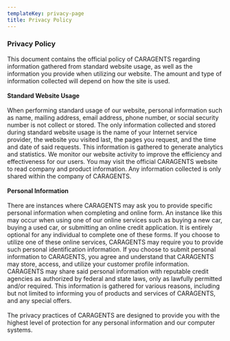 ```yaml
---
templateKey: privacy-page
title: Privacy Policy
---
```

### Privacy Policy

This document contains the official policy of CARAGENTS regarding information gathered from standard website usage, as well as the information you provide when utilizing our website. The amount and type of information collected will depend on how the site is used.\
\
**Standard Website Usage**\
\
When performing standard usage of our website, personal information such as name, mailing address, email address, phone number, or social security number is not collect or stored. The only information collected and stored during standard website usage is the name of your Internet service provider, the website you visited last, the pages you request, and the time and date of said requests. This information is gathered to generate analytics and statistics. We monitor our website activity to improve the efficiency and effectiveness for our users. You may visit the official CARAGENTS website to read company and product information. Any information collected is only shared within the company of CARAGENTS.\
\
**Personal Information**\
\
There are instances where CARAGENTS may ask you to provide specific personal information when completing and online form. An instance like this may occur when using one of our online services such as buying a new car, buying a used car, or submitting an online credit application. It is entirely optional for any individual to complete one of these forms. If you choose to utilize one of these online services, CARAGENTS may require you to provide such personal identification information. If you choose to submit personal information to CARAGENTS, you agree and understand that CARAGENTS may store, access, and utilize your customer profile information. CARAGENTS may share said personal information with reputable credit agencies as authorized by federal and state laws, only as lawfully permitted and/or required. This information is gathered for various reasons, including but not limited to informing you of products and services of CARAGENTS, and any special offers.\
\
The privacy practices of CARAGENTS are designed to provide you with the highest level of protection for any personal information and our computer systems.
